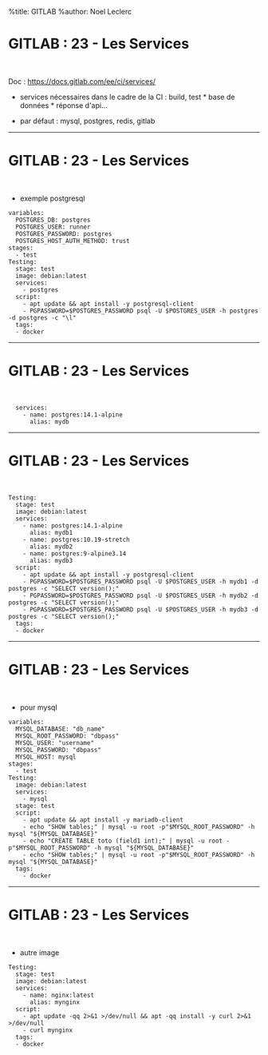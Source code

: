 %title: GITLAB
%author: Noel Leclerc


# GITLAB : 23 - Les Services


<br>

Doc : https://docs.gitlab.com/ee/ci/services/


* services nécessaires dans le cadre de la CI : build, test
		* base de données
		* réponse d'api...

* par défaut : mysql, postgres, redis, gitlab

-----------------------------------------------------------------------------------------------

# GITLAB : 23 - Les Services


<br>

* exemple postgresql

```
variables:
  POSTGRES_DB: postgres
  POSTGRES_USER: runner
  POSTGRES_PASSWORD: postgres
  POSTGRES_HOST_AUTH_METHOD: trust
stages:    
  - test
Testing:
  stage: test
  image: debian:latest
  services:
    - postgres
  script:
    - apt update && apt install -y postgresql-client
    - PGPASSWORD=$POSTGRES_PASSWORD psql -U $POSTGRES_USER -h postgres -d postgres -c "\l"
  tags:
  - docker
```

-----------------------------------------------------------------------------------------------

# GITLAB : 23 - Les Services


<br>


```
  services:
    - name: postgres:14.1-alpine
      alias: mydb
```

-----------------------------------------------------------------------------------------------

# GITLAB : 23 - Les Services


<br>


```
Testing:
  stage: test
  image: debian:latest
  services:
    - name: postgres:14.1-alpine
      alias: mydb1
    - name: postgres:10.19-stretch
      alias: mydb2
    - name: postgres:9-alpine3.14
      alias: mydb3
  script:
    - apt update && apt install -y postgresql-client
    - PGPASSWORD=$POSTGRES_PASSWORD psql -U $POSTGRES_USER -h mydb1 -d postgres -c "SELECT version();"
    - PGPASSWORD=$POSTGRES_PASSWORD psql -U $POSTGRES_USER -h mydb2 -d postgres -c "SELECT version();"
    - PGPASSWORD=$POSTGRES_PASSWORD psql -U $POSTGRES_USER -h mydb3 -d postgres -c "SELECT version();"
  tags:
  - docker
```

-----------------------------------------------------------------------------------------------

# GITLAB : 23 - Les Services


<br>

* pour mysql


```
variables:
  MYSQL_DATABASE: "db_name"
  MYSQL_ROOT_PASSWORD: "dbpass"
  MYSQL_USER: "username"
  MYSQL_PASSWORD: "dbpass"
  MYSQL_HOST: mysql
stages:    
  - test
Testing:
  image: debian:latest
  services:
    - mysql
  stage: test
  script:
    - apt update && apt install -y mariadb-client
    - echo "SHOW tables;" | mysql -u root -p"$MYSQL_ROOT_PASSWORD" -h mysql "${MYSQL_DATABASE}"
    - echo "CREATE TABLE toto (field1 int);" | mysql -u root -p"$MYSQL_ROOT_PASSWORD" -h mysql "${MYSQL_DATABASE}"
    - echo "SHOW tables;" | mysql -u root -p"$MYSQL_ROOT_PASSWORD" -h mysql "${MYSQL_DATABASE}"
  tags: 
    - docker
```

-----------------------------------------------------------------------------------------------

# GITLAB : 23 - Les Services


<br>

* autre image

```
Testing:
  stage: test
  image: debian:latest
  services:
    - name: nginx:latest
      alias: mynginx
  script:
    - apt update -qq 2>&1 >/dev/null && apt -qq install -y curl 2>&1 >/dev/null
    - curl mynginx
  tags:
  - docker
```
